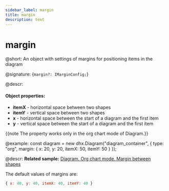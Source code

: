 ```yaml
---
sidebar_label: margin
title: margin
description: text
---
```


# margin

@short: An object with settings of margins for positioning items in the diagram

@signature: {`margin?: IMarginConfig;`}

@descr:
#### Object properties:

- **itemX** - horizontal space between two shapes
- **itemY** - vertical space between two shapes
- **x** - horizontal space between the start of a diagram and the first item
- **y** - vertical space between the start of a diagram and the first item

{{note The property works only in the org chart mode of Diagram.}}

@example:
const diagram = new dhx.Diagram("diagram_container", {
    type: "org", 
    margin: {
        x: 20, y: 20,
        itemX: 50, itemY: 50
    }
});

@descr:
**Related sample:** [Diagram. Org chart mode. Margin between shapes](https://snippet.dhtmlx.com/bwe9vm6i)

The default values of margins are:

~~~js
{ x: 40, y: 40, itemX: 40, itemY: 40 }
~~~

